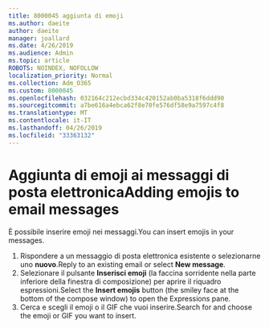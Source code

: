 ```yaml
---
title: 8000045 aggiunta di emoji
ms.author: daeite
author: daeite
manager: joallard
ms.date: 4/26/2019
ms.audience: Admin
ms.topic: article
ROBOTS: NOINDEX, NOFOLLOW
localization_priority: Normal
ms.collection: Adm_O365
ms.custom: 8000045
ms.openlocfilehash: 032164c212ecbd334c420152ab0ba5318f6ddd90
ms.sourcegitcommit: a7be616a4ebca62f8e70fe576df58e9a7597c4f8
ms.translationtype: MT
ms.contentlocale: it-IT
ms.lasthandoff: 04/26/2019
ms.locfileid: "33363132"
---
```

# <a name="adding-emojis-to-email-messages"></a><span data-ttu-id="01e11-102">Aggiunta di emoji ai messaggi di posta elettronica</span><span class="sxs-lookup"><span data-stu-id="01e11-102">Adding emojis to email messages</span></span>

<span data-ttu-id="01e11-103">È possibile inserire emoji nei messaggi.</span><span class="sxs-lookup"><span data-stu-id="01e11-103">You can insert emojis in your messages.</span></span>

1. <span data-ttu-id="01e11-104">Rispondere a un messaggio di posta elettronica esistente o selezionarne uno **nuovo**.</span><span class="sxs-lookup"><span data-stu-id="01e11-104">Reply to an existing email or select **New message**.</span></span>
1. <span data-ttu-id="01e11-105">Selezionare il pulsante **Inserisci emoji** (la faccina sorridente nella parte inferiore della finestra di composizione) per aprire il riquadro espressioni.</span><span class="sxs-lookup"><span data-stu-id="01e11-105">Select the **Insert emojis** button (the smiley face at the bottom of the compose window) to open the Expressions pane.</span></span>
1. <span data-ttu-id="01e11-106">Cerca e scegli il emoji o il GIF che vuoi inserire.</span><span class="sxs-lookup"><span data-stu-id="01e11-106">Search for and choose the emoji or GIF you want to insert.</span></span>